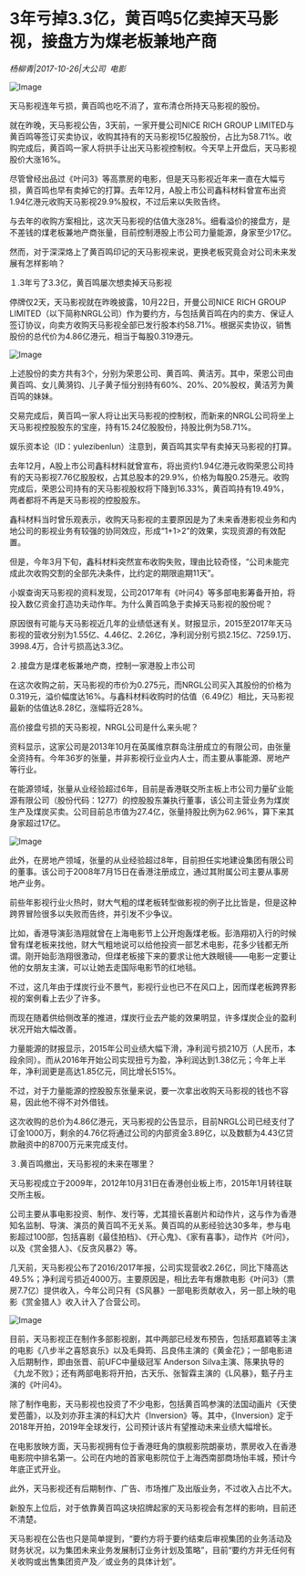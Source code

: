 # 3年亏掉3.3亿，黄百鸣5亿卖掉天马影视，接盘方为煤老板兼地产商

*杨柳青|2017-10-26|大公司 
                                                电影*

![Image](http://static.ylzbl.com/uploads/ueditor/php/upload/image/20171027/1509081487216802.jpeg)

天马影视连年亏损，黄百鸣也吃不消了，宣布清仓所持天马影视的股份。

就在昨晚，天马影视公告，3天前，一家开曼公司NICE RICH GROUP LIMITED与黄百鸣等签订买卖协议，收购其持有的天马影视15亿股股份，占比为58.71%。收购完成后，黄百鸣一家人将拱手让出天马影视控制权。今天早上开盘后，天马影视股价大涨16%。

尽管曾经出品过《叶问3》等高票房的电影，但是天马影视近年来一直在大幅亏损，黄百鸣也早有卖掉它的打算。去年12月，A股上市公司鑫科材料曾宣布出资1.94亿港元收购天马影视29.9%股权，不过后来以失败告终。

与去年的收购方案相比，这次天马影视的估值大涨28%。细看溢价的接盘方，是不差钱的煤老板兼地产商张量，目前控制港股上市公司力量能源，身家至少17亿。

然而，对于深深烙上了黄百鸣印记的天马影视来说，更换老板究竟会对公司未来发展有怎样影响？

１.3年亏了3.3亿，黄百鸣屡次想卖掉天马影视

停牌仅2天，天马影视就在昨晚披露，10月22日，开曼公司NICE RICH GROUP LIMITED（以下简称NRGL公司）作为要约方，与包括黄百鸣在内的卖方、保证人签订协议，向卖方收购天马影视全部已发行股本约58.71%。根据买卖协议，销售股份的总代价为4.86亿港元，相当于每股0.319港元。

![Image](http://si1.go2yd.com/get-image/0HoBz38zQWW)

上述股份的卖方共有3个，分别为荣恩公司、黄百鸣、黄洁芳。其中，荣恩公司由黄百鸣、女儿黄漪钧、儿子黄子恒分别持有60%、20%、20%股权，黄洁芳为黄百鸣的妹妹。

交易完成后，黄百鸣一家人将让出天马影视的控制权，而新来的NRGL公司将坐上天马影视控股股东的宝座，持有15.24亿股股份，持股比例为58.71%。

娱乐资本论（ID：yulezibenlun）注意到，黄百鸣其实早有卖掉天马影视的打算。

去年12月，A股上市公司鑫科材料就曾宣布，将出资约1.94亿港元收购荣恩公司持有的天马影视7.76亿股股权，占其总股本的29.9%，价格为每股0.25港元。收购完成后，荣恩公司持有的天马影视股权将下降到16.33%，黄百鸣持有19.49%，两者都将不再是天马影视的控股股东。

鑫科材料当时曾乐观表示，收购天马影视的主要原因是为了未来香港影视业务和内地公司的影视业务有较强的协同效应，形成“1+1>2”的效果，实现资源的有效配置。

但是，今年3月下旬，鑫科材料突然宣布收购失败，理由比较奇怪，“公司未能完成此次收购交割的全部先决条件，比约定的期限逾期11天”。

小娱查询天马影视的资料发现，公司2017年有《叶问4》等多部电影筹备开拍，将投入数亿资金打造功夫动作年。为什么黄百鸣急于卖掉天马影视的股份呢？

原因很有可能与天马影视近几年的业绩低迷有关。财报显示，2015至2017年天马影视的营收分别为1.55亿、4.46亿、2.26亿，净利润分别亏损2.15亿、7259.1万、3998.4万，合计亏损高达3.3亿。

２.接盘方是煤老板兼地产商，控制一家港股上市公司

在这次收购之前，天马影视的市价为0.275元，而NRGL公司买入其股份的价格为0.319元，溢价幅度达16%。与鑫科材料收购时的估值（6.49亿）相比，天马影视最新的估值达8.28亿，涨幅将近28%。

高价接盘亏损的天马影视，NRGL公司是什么来头呢？

资料显示，这家公司是2013年10月在英属维京群岛注册成立的有限公司，由张量全资持有。今年36岁的张量，并非影视行业业内人士，而主要从事能源、房地产等行业。

在能源领域，张量从业经验超过6年，目前是香港联交所主板上市公司力量矿业能源有限公司（股份代码：1277）的控股股东兼执行董事，该公司主营业务为煤炭生产及煤炭买卖。公司目前总市值为27.4亿，张量持股比例为62.96%，算下来其身家超过17亿。

![Image](http://si1.go2yd.com/get-image/0HoBz1lvYKO)

此外，在房地产领域，张量的从业经验超过8年，目前担任实地建设集团有限公司的董事。该公司于2008年7月15日在香港注册成立，通过其附属公司主要从事房地产业务。

前些年影视行业火热时，财大气粗的煤老板转型做影视的例子比比皆是，但是这种跨界冒险很多以失败而告终，并引发不少争议。

比如，香港导演彭浩翔就曾在上海电影节上公开炮轰煤老板。彭浩翔初入行的时候曾有煤老板来找他，财大气粗地说可以给他投资一部艺术电影，花多少钱都无所谓。刚开始彭浩翔很激动，但煤老板接下来的要求让他大跌眼镜——电影一定要让他的女朋友主演，可以让她去走国际电影节的红地毯。

不过，这几年由于煤炭行业不景气，影视行业也已不在风口上，因而煤老板跨界影视的案例看上去少了许多。

而现在随着供给侧改革的推进，煤炭行业去产能的效果明显，许多煤炭企业的盈利状况开始大幅改善。

力量能源的财报显示，2015年公司业绩大幅下滑，净利润亏损210万（人民币，本段余同）。而从2016年开始公司实现扭亏为盈，净利润达到1.38亿元；今年上半年，净利润更是高达1.85亿元，同比增长515%。

不过，对于力量能源的控股股东张量来说，要一次拿出收购天马影视的钱也不容易，因此他不得不对外借钱。

这次收购的总价为4.86亿港元，天马影视的公告显示，目前NRGL公司已经支付了订金1000万，剩余的4.76亿将通过公司的内部资金3.89亿，以及数额为4.43亿贷款融资中的8700万元来完成支付。

３.黄百鸣撤出，天马影视的未来在哪里？

天马影视成立于2009年，2012年10月31日在香港创业板上市，2015年1月转往联交所主板。

公司主要从事电影投资、制作、发行等，尤其擅长喜剧片和动作片，这与作为香港知名监制、导演、演员的黄百鸣不无关系。黄百鸣的从影经验达30多年，参与电影超过100部，包括喜剧《最佳拍档》、《开心鬼》、《家有喜事》，动作片《叶问》，以及《赏金猎人》、《反贪风暴2》等。

几天前，天马影视公布了2016/2017年报，公司实现营收2.26亿，同比下降高达49.5%；净利润亏损近4000万。主要原因是，相比去年有爆款电影《叶问3》（票房7.7亿）提供收入，今年公司只有《S风暴》一部电影贡献收入，另一部上映的电影《赏金猎人》收入计入了合营公司。

![Image](http://si1.go2yd.com/get-image/0HoBz5svKUq)

目前，天马影视正在制作多部影视剧，其中两部已经发布预告，包括郑嘉颖等主演的电影《八步半之喜怒哀乐》以及毛舜筠、吕良伟主演的《黄金花》；一部电影进入后期制作，即由张晋、前UFC中量级冠军 Anderson Silva主演、陈果执导的《九龙不败》；还有两部电影将开拍，古天乐、张智霖主演的《L风暴》，甄子丹主演的《叶问4》。

除了制作电影，天马影视也投资了不少电影，包括黄百鸣参演的法国动画片《天使爱芭蕾》，以及刘亦菲主演的科幻大片《Inversion》等。其中，《Inversion》定于2018年开拍，2019年全球发行，公司预计该片有望推动未来业绩大幅增长。

在电影放映方面，天马影视拥有位于香港旺角的旗舰影院朗豪坊，票房收入在香港电影院中排名第一。公司在内地的首家电影院位于上海西南部商场怡丰城，预计今年底正式开业。

此外，天马影视还有后期制作、广告、市场推广及出版业务，不过收入占比不大。

新股东上位后，对于依靠黄百鸣这块招牌起家的天马影视会有怎样的影响，目前还不清楚。

天马影视在公告也只是简单提到，“要约方将于要约结束后审视集团的业务活动及财务状况，以为集团未来业务发展制订业务计划及策略”，目前“要约方并无任何有关收购或出售集团资产及╱或业务的具体计划”。

